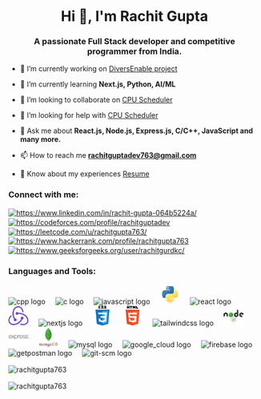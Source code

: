 <h1 align="center">Hi 👋, I'm Rachit Gupta</h1>
<h3 align="center">A passionate Full Stack developer and competitive programmer from India.</h3>

- 🔭 I’m currently working on [DiversEnable project](https://diversenable.onrender.com/)

- 🌱 I’m currently learning **Next.js, Python, AI/ML**

- 👯 I’m looking to collaborate on [CPU Scheduler](https://github.com/RachitGupta763/CpuScheduler)

- 🤝 I’m looking for help with [CPU Scheduler](https://github.com/RachitGupta763/CpuScheduler)

- 💬 Ask me about **React.js, Node.js, Express.js, C/C++, JavaScript and many more.**

- 📫 How to reach me **rachitguptadev763@gmail.com**

- 📄 Know about my experiences [Resume](https://drive.google.com/file/d/1ckndQXlfk4FP7fudTnLfdd1MLvkFEjlb/view?usp=drive_link)

<h3 align="left">Connect with me:</h3>
<p align="left">
<a href="https://linkedin.com/in/https://www.linkedin.com/in/rachit-gupta-064b5224a/" target="blank"><img align="center" src="https://raw.githubusercontent.com/rahuldkjain/github-profile-readme-generator/master/src/images/icons/Social/linked-in-alt.svg" alt="https://www.linkedin.com/in/rachit-gupta-064b5224a/" height="30" width="40" /></a>
<a href="https://codeforces.com/profile/https://codeforces.com/profile/rachitguptadev" target="blank"><img align="center" src="https://raw.githubusercontent.com/rahuldkjain/github-profile-readme-generator/master/src/images/icons/Social/codeforces.svg" alt="https://codeforces.com/profile/rachitguptadev" height="30" width="40" /></a>
<a href="https://www.leetcode.com/https://leetcode.com/u/rachitgupta763/" target="blank"><img align="center" src="https://raw.githubusercontent.com/rahuldkjain/github-profile-readme-generator/master/src/images/icons/Social/leet-code.svg" alt="https://leetcode.com/u/rachitgupta763/" height="30" width="40" /></a>
<a href="https://www.hackerearth.com/https://www.hackerrank.com/profile/rachitgupta763" target="blank"><img align="center" src="https://raw.githubusercontent.com/rahuldkjain/github-profile-readme-generator/master/src/images/icons/Social/hackerearth.svg" alt="https://www.hackerrank.com/profile/rachitgupta763" height="30" width="40" /></a>
<a href="https://auth.geeksforgeeks.org/user/https://www.geeksforgeeks.org/user/rachitgurdkc/" target="blank"><img align="center" src="https://raw.githubusercontent.com/rahuldkjain/github-profile-readme-generator/master/src/images/icons/Social/geeks-for-geeks.svg" alt="https://www.geeksforgeeks.org/user/rachitgurdkc/" height="30" width="40" /></a>
   
</p>

<h3 align="left">Languages and Tools:</h3>
<div align="left">
   <img src="https://cdn.jsdelivr.net/gh/devicons/devicon/icons/cplusplus/cplusplus-original.svg" height="40" alt="cpp logo"  />
  <img width="12" />
   <img src="https://cdn.jsdelivr.net/gh/devicons/devicon/icons/c/c-original.svg" height="40" alt="c logo"  />
  <img width="12" />
  <img src="https://cdn.jsdelivr.net/gh/devicons/devicon/icons/javascript/javascript-original.svg" height="40" alt="javascript logo"  />
  <img width="12" />
  <img src="https://raw.githubusercontent.com/devicons/devicon/master/icons/python/python-original.svg" height="40" alt="python logo"  />
  <img width="12" />
  <img src="https://cdn.jsdelivr.net/gh/devicons/devicon/icons/react/react-original.svg" height="40" alt="react logo"  />
  <img width="12" />
   <img src="https://raw.githubusercontent.com/devicons/devicon/master/icons/redux/redux-original.svg" height="40" alt="redux logo"  />
  <img width="12" />
  <img src="https://cdn.jsdelivr.net/gh/devicons/devicon/icons/nextjs/nextjs-original.svg" height="40" alt="nextjs logo"  />
  <img width="12" />
  <img src="https://raw.githubusercontent.com/devicons/devicon/master/icons/css3/css3-original-wordmark.svg" height="40" alt="css3 logo"  />
  <img width="12" />
   <img src="https://raw.githubusercontent.com/devicons/devicon/master/icons/html5/html5-original-wordmark.svg" height="40" alt="html5 logo"  />
  <img width="12" />
   <img src="https://www.vectorlogo.zone/logos/tailwindcss/tailwindcss-icon.svg" height="40" alt="tailwindcss logo"  />
  <img width="12" />
  <img src="https://raw.githubusercontent.com/devicons/devicon/master/icons/nodejs/nodejs-original-wordmark.svg" height="40" alt="nodejs logo"  />
  <img width="12" />
  <img src="https://raw.githubusercontent.com/devicons/devicon/master/icons/express/express-original-wordmark.svg" height="40" alt="express logo"  />
  <img width="12" />
  <img src="https://raw.githubusercontent.com/devicons/devicon/master/icons/mongodb/mongodb-original-wordmark.svg" height="40" alt="mongodb logo"  />
  <img width="12" />
  <img src="https://cdn.jsdelivr.net/gh/devicons/devicon/icons/mysql/mysql-original.svg" height="40" alt="mysql logo"  />
  <img width="12" />
 
  <img src="https://www.vectorlogo.zone/logos/google_cloud/google_cloud-icon.svg" height="40" alt="google_cloud logo"  />
  <img width="12" />
  <img src="https://www.vectorlogo.zone/logos/firebase/firebase-icon.svg" height="40" alt="firebase logo"  />
  <img width="12" />
  <img src="https://www.vectorlogo.zone/logos/getpostman/getpostman-icon.svg" height="40" alt="getpostman logo"  />
  <img width="12" />
  <img src="https://www.vectorlogo.zone/logos/git-scm/git-scm-icon.svg" height="40" alt="git-scm logo"  />
  <img width="12" />

</div>


<p><img align="center" src="https://github-readme-stats.vercel.app/api/top-langs?username=rachitgupta763&show_icons=true&locale=en&layout=compact" alt="rachitgupta763" /></p>

<p><img align="center" src="https://github-readme-streak-stats.herokuapp.com/?user=rachitgupta763&" alt="rachitgupta763" /></p>
